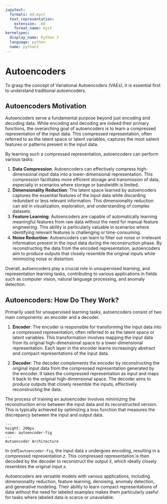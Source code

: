 ```yaml
---
jupytext:
  formats: md:myst
  text_representation:
    extension: .md
    format_name: myst
kernelspec:
  display_name: Python 3
  language: python
  name: python3
---
```

# Autoencoders
To grasp the concept of Variational Autoencoders (VAEs), it is essential first to understand traditional autoencoders.

## Autoencoders Motivation
Autoencoders serve a fundamental purpose beyond just encoding and decoding data. While encoding and decoding are indeed their primary functions, the overarching goal of autoencoders is to learn a compressed representation of the input data. This compressed representation, often referred to as the latent space or latent variables, captures the most salient features or patterns present in the input data.

By learning such a compressed representation, autoencoders can perform various tasks:

1. **Data Compression**: Autoencoders can effectively compress high-dimensional input data into a lower-dimensional representation. This compression facilitates more efficient storage and transmission of data, especially in scenarios where storage or bandwidth is limited.
2. **Dimensionality Reduction**: The latent space learned by autoencoders captures the essential features of the input data while discarding redundant or less relevant information. This dimensionality reduction can aid in visualization, exploration, and understanding of complex datasets.
3. **Feature Learning**: Autoencoders are capable of automatically learning meaningful features from raw data without the need for manual feature engineering. This ability is particularly valuable in scenarios where identifying relevant features is challenging or time-consuming.
4. **Noise Reduction**: Autoencoders can learn to filter out noise or irrelevant information present in the input data during the reconstruction phase. By reconstructing the data from the encoded representation, autoencoders aim to produce outputs that closely resemble the original inputs while minimizing noise or distortion.

Overall, autoencoders play a crucial role in unsupervised learning, and representation learning tasks, contributing to various applications in fields such as computer vision, natural language processing, and anomaly detection.

## Autoencoders: How Do They Work?
Primarily used for unsupervised learning tasks, autoencoders consist of two main components: an encoder and a decoder.

1. **Encoder**: The encoder is responsible for transforming the input data into a compressed representation, often referred to as the latent space or latent variables. This transformation involves mapping the input data from its original high-dimensional space to a lower-dimensional representation. Each layer in the encoder learns increasingly abstract and compact representations of the input data.

2. **Decoder**: The decoder complements the encoder by reconstructing the original input data from the compressed representation generated by the encoder. It takes the compressed representation as input and maps it back to the original high-dimensional space. The decoder aims to produce outputs that closely resemble the inputs, effectively reconstructing the data.

The process of training an autoencoder involves minimizing the reconstruction error between the input data and its reconstructed version. This is typically achieved by optimizing a loss function that measures the discrepancy between the input and output data.

```{figure} figures/autoencoder.png
---
height: 200px
name: autoencoder-fig
---
Autoencoder Architecture
```
In {ref}`autoencoder-fig`, the input data $x$ undergoes encoding, resulting in a compressed representation $z$. This compressed representation is then decoded by the decoder to reconstruct the output $\hat{x}$, which ideally closely resembles the original input $x$.

Autoencoders are versatile models with various applications, including dimensionality reduction, feature learning, denoising, anomaly detection, and generative modeling. Their ability to learn compact representations of data without the need for labeled examples makes them particularly useful for tasks where labeled data is scarce or unavailable.